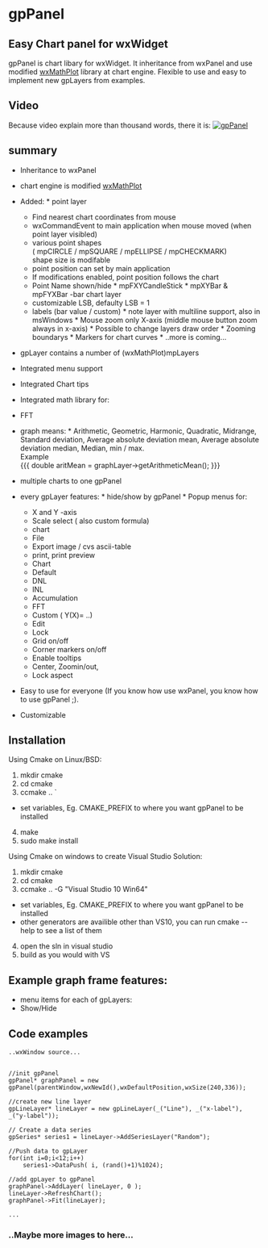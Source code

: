 # gpPanel

## Easy Chart panel for wxWidget
gpPanel is chart libary for wxWidget.
It inheritance from wxPanel and use modified [wxMathPlot](http://wxmathplot.sourceforge.net/) library 
at chart engine. Flexible to use and easy to implement new gpLayers from examples.

## Video
Because video explain more than thousand words, there it is:
[![gpPanel](http://img.youtube.com/vi/wmz4ElnNCS4/0.jpg)](http://www.youtube.com/watch?v=wmz4ElnNCS4)

## summary
  * Inheritance to wxPanel
  * chart engine is modified [wxMathPlot](http://wxmathplot.sourceforge.net/) 
   * Added:
    * point layer
     * Find nearest chart coordinates from mouse
     * wxCommandEvent to main application when mouse moved (when point layer visibled)
     * various point shapes <br>( mpCIRCLE / mpSQUARE / mpELLIPSE / mpCHECKMARK)<br>shape size is modifable
     * point position can set by main application
     * If modifications enabled, point position follows the chart
     * Point Name shown/hide
    * mpFXYCandleStick
    * mpXYBar & mpFYXBar -bar chart layer
     * customizable LSB, defaulty LSB = 1
     * labels (bar value / custom)
    * note layer with multiline support, also in msWindows
    * Mouse zoom only X-axis (middle mouse button zoom always in x-axis)
    * Possible to change layers draw order
    * Zooming boundarys
    * Markers for chart curves
    * ..more is coming...
  * gpLayer contains a number of (wxMathPlot)mpLayers
  * Integrated menu support
  * Integrated Chart tips
  * Integrated math library for:
   * FFT
   * graph means:
    * Arithmetic, Geometric, Harmonic, Quadratic, Midrange, Standard deviation, Average absolute deviation mean, Average absolute deviation median, Median, min / max. <br>Example<br>
    {{{ double aritMean = graphLayer->getArithmeticMean(); }}}
  * multiple charts to one gpPanel
   * every gpLayer features:
    * hide/show by gpPanel
    * Popup menus for:
     * X and Y -axis
      * Scale select ( also custom formula)
     * chart
      * File
       * Export image / cvs ascii-table
       * print, print preview
      * Chart
       * Default 
       * DNL
       * INL
       * Accumulation
       * FFT
       * Custom ( Y(X)= ..)
      * Edit
       * Lock
       * Grid on/off
       * Corner markers on/off
       * Enable tooltips
       * Center, Zoomin/out, 
       * Lock aspect

  * Easy to use for everyone (If you know how use wxPanel, you know how to use gpPanel ;).
  * Customizable

## Installation 

Using Cmake on Linux/BSD:
 1. mkdir cmake
 2. cd cmake
 3. ccmake .. `
   * set variables, Eg. CMAKE_PREFIX to where you want gpPanel to be installed
 4. make
 5. sudo make install

Using Cmake on windows to create Visual Studio Solution:
 1. mkdir cmake
 2. cd cmake
 3. ccmake .. -G "Visual Studio 10 Win64"
   * set variables, Eg. CMAKE_PREFIX to where you want gpPanel to be installed
   * other generators are availible other than  VS10, you can run cmake --help to see a list of them
 4. open the sln in visual studio
 5. build as you would with VS

## Example graph frame features:
  * menu items for each of gpLayers:
   * Show/Hide

## Code examples
```
..wxWindow source...


//init gpPanel
gpPanel* graphPanel = new gpPanel(parentWindow,wxNewId(),wxDefaultPosition,wxSize(240,336));

//create new line layer
gpLineLayer* lineLayer = new gpLineLayer(_("Line"), _("x-label"), _("y-label"));

// Create a data series
gpSeries* series1 = lineLayer->AddSeriesLayer("Random");

//Push data to gpLayer
for(int i=0;i<12;i++)
	series1->DataPush( i, (rand()+1)%1024);

//add gpLayer to gpPanel
graphPanel->AddLayer( lineLayer, 0 );
lineLayer->RefreshChart();
graphPanel->Fit(lineLayer);

...
```

### ..Maybe more images to here...

